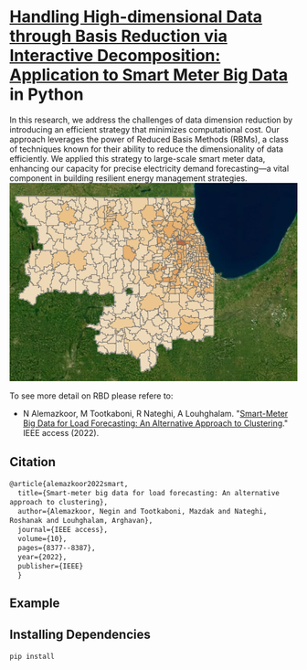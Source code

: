# [Handling High-dimensional Data through Basis Reduction via Interactive Decomposition: Application to Smart Meter Big Data](https://ishmaelrezaei.github.io/ComEd/) in Python

In this research, we address the challenges of data dimension reduction by introducing an efficient strategy that minimizes computational cost. Our approach leverages the power of Reduced Basis Methods (RBMs), a class of techniques known for their ability to reduce the dimensionality of data efficiently. We applied this strategy to large-scale smart meter data, enhancing our capacity for precise electricity demand forecasting—a vital component in building resilient energy management strategies.
![GitHub Logo](https://github.com/ishmaelrezaei/ComEd/blob/main/FIGs/ComEd.PNG)

To see more detail on RBD please refere to:

  - N Alemazkoor, M Tootkaboni, R Nateghi, A Louhghalam. "[Smart-Meter Big Data for Load Forecasting: An Alternative Approach to Clustering](https://ieeexplore.ieee.org/document/9678362)." IEEE access (2022).

## Citation

    @article{alemazkoor2022smart,
      title={Smart-meter big data for load forecasting: An alternative approach to clustering},
      author={Alemazkoor, Negin and Tootkaboni, Mazdak and Nateghi, Roshanak and Louhghalam, Arghavan},
      journal={IEEE access},
      volume={10},
      pages={8377--8387},
      year={2022},
      publisher={IEEE}
      }


## Example



## Installing Dependencies

    pip install 
    
